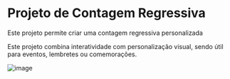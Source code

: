 # Projeto de Contagem Regressiva

Este projeto permite criar uma contagem regressiva personalizada

Este projeto combina interatividade com personalização visual, sendo útil para eventos, lembretes ou comemorações.

![image](https://github.com/user-attachments/assets/79aa9a49-d23a-4a0c-9cf7-2fc2f966b300)
